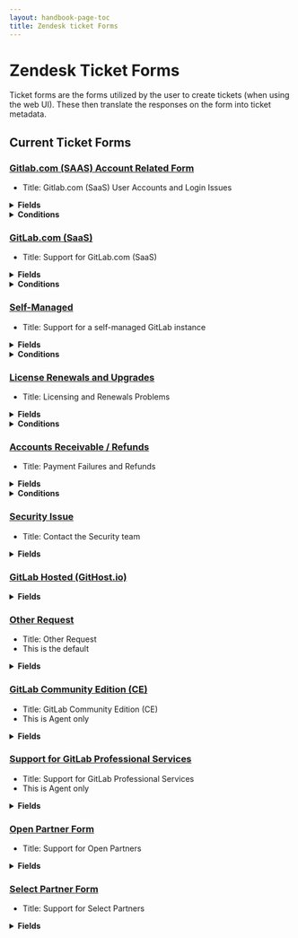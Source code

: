 ```yaml
---
layout: handbook-page-toc
title: Zendesk ticket Forms
---
```


# Zendesk Ticket Forms

Ticket forms are the forms utilized by the user to create tickets (when using
the web UI). These then translate the responses on the form into ticket
metadata. 

## Current Ticket Forms

### [Gitlab.com (SAAS) Account Related Form](https://gitlab.zendesk.com/agent/admin/ticket_forms/edit/360000803379)

* Title: Gitlab.com (SaaS) User Accounts and Login Issues

<details>
<summary> <b>Fields</b> </summary>

* GitLab.com Email Address
  * Editable for end users
* Tell us about your GitLab subscription
  * Required for end users, Editable for end users
* Company Name
  * Editable for end users
* Email associated with your subscription
  * Editable for end users
* GitLab.com Account Problem Type
  * Required for agents and end users, Editable for end users
* GitLab.com Username
  * Required for end users, Editable for end users
* Subject
  * System field, Required for end users
* Description
  * System field, Required for end users
* Customer Priority
  * Editable for end users
* Preferred Region for Support
  * Editable for end users

</details>
<details>
<summary> <b>Conditions</b> </summary>

* Tell us about your GitLab subscription
  * If value is `Gold customer` Then show
    * Company Name (Required)
    * Email associated with your subscription (Required)
    * GitLab.com Account Problem Type (Required)
    * GitLab.com Username (Required)
    * Customer Priority 
    * Preferred Region for Support (Required)
    * GitLab.com Email Address (Required)
  * If value is `Silver customer` Then show
    * GitLab.com Email Address (Required)
    * Company Name (Required)
    * Email associated with your subscription (Required)
    * GitLab.com Account Problem Type (Required)
    * GitLab.com Username (Required)
    * Customer Priority 
    * Preferred Region for Support (Required)
  * If value is `Bronze customer` Then show
    * GitLab.com Email Address (Required)
    * Company Name (Required)
    * Email associated with your subscription (Required)
    * GitLab.com Account Problem Type (Required)
    * GitLab.com Username (Required)
    * Customer Priority 
    * Preferred Region for Support (Required)
  * If value is `Sales Assisted Trial` Then show
    * GitLab.com Email Address (Required)
    * Company Name (Required)
    * Email associated with your subscription (Required)
    * GitLab.com Account Problem Type (Required)
    * GitLab.com Username (Required)
    * Customer Priority 
    * Preferred Region for Support (Required)
  * If value is `Free user` Then show
    * GitLab.com Email Address (Required)
    * GitLab.com Account Problem Type (Required)
    * GitLab.com Username (Required)
    * Customer Priority 
    * Preferred Region for Support (Required)


</details>

### [GitLab.com (SaaS)](https://gitlab.zendesk.com/agent/admin/ticket_forms/edit/334447)

* Title: Support for GitLab.com (SaaS)

<details>
<summary> <b>Fields</b> </summary>

* Tell us about your GitLab subscription
  * Required for end users, Editable for end users
* Company Name
  * Editable for end users
* Email associated with your subscription
  * Editable for end users
* GitLab.com Problem Type
  * Required conditionally, Editable for end users
* Free - Problem Type
  * Required conditionally, Editable for end users
* Requested Dormant Username
  * Required conditionally, Editable for end users
* GitLab.com Project Path
  * Editable for end users
* Sales contact name
  * Editable for end users
* Sales contact email
  * Editable for end users
* Subject
  * System field, Required for end users
* Description
  * System field, Required for end users
* Type
  * System field
* Priority
  * System field
* Customer Priority
  * Editable for end users
* Product Stage
* GitLab.com Username
  * Required conditionally, Editable for end users
* GitLab Issues
* Preferred Region for Support
  * Required conditionally, Editable for end users
* ARR
* Document this
* GitLab Plan
* Channel (Received at email)

</details>
<details>
<summary> <b>Conditions</b> </summary>

* GitLab.com Problem Type
  * If value is `Dormant Username Requests`, then show `Requested Dormant
    Username`
  * If value is `500 error`, then show `GitLab.com Project Path`
  * If value is `Project import failed`, then show `GitLab.com Project Path`
  * If value is `GitLab Bug`, then show `GitLab.com Project Path`
  * If value is `Feature request`, then show `GitLab.com Project Path`
  * If value is `General Question/Other`, then show `GitLab.com Project Path`
  * If value is `Forgot password`, then show `GitLab.com Project Path`
* Free - Problem Type
  * If value is `Dormant Username Requests` then show `Requested Dormant
    Username`
  * If value is `Broken features/states for specific users or repositories`,
    then show `GitLab.com Project Path`
  * If value is `Forgot Password`, then show `GitLab.com Project Path`
* Tell us about your GitLab subscription
  * If value is `Gold customer`, then show:
    * Company Name 
    * Email associated with your subscription 
    * Type 
    * Priority 
    * Customer Priority 
    * Product Stage 
    * GitLab.com Problem Type (Required when solved)
    * GitLab.com Username 
    * Channel (Received at email) 
    * GitLab Plan 
    * Document this 
    * ARR 
    * Preferred Region for Support 
    * GitLab Issues 
  * If value is `Silver customer`, then show:
    * Company Name 
    * Email associated with your subscription 
    * Type 
    * Priority 
    * Customer Priority 
    * Channel (Received at email) 
    * GitLab Plan 
    * Document this 
    * ARR 
    * Preferred Region for Support 
    * GitLab Issues 
    * GitLab.com Username 
    * GitLab.com Problem Type (Required when solved)
    * Product Stage 
  * If value is `Bronze customer`, then show:
    * Company Name 
    * Email associated with your subscription 
    * Type 
    * Priority 
    * Customer Priority 
    * Product Stage 
    * GitLab.com Problem Type (Required when solved)
    * GitLab.com Username 
    * Channel (Received at email) 
    * GitLab Plan 
    * Document this 
    * ARR 
    * Preferred Region for Support 
    * GitLab Issues 
  * If value is `Free user`, then show:
    * Type 
    * Priority 
    * Customer Priority 
    * Product Stage 
    * Free - Problem Type (Required when solved)
    * GitLab.com Username 
    * GitLab Issues 
    * Preferred Region for Support 
    * ARR 
    * Document this 
    * GitLab Plan 
    * Channel (Received at email) 
    * GitLab.com Project Path 
  * If value is `Sales Assisted Trial`, then show:
    * Company Name 
    * Email associated with your subscription 
    * Sales contact name 
    * Sales contact email 
    * Type 
    * Priority 
    * Customer Priority 
    * Product Stage 
    * GitLab.com Problem Type (Required when solved)
    * GitLab.com Username 
    * GitLab Issues 
    * Preferred Region for Support 
    * ARR 
    * Document this 
    * GitLab Plan 
    * Channel (Received at email) 

</details>

### [Self-Managed](https://gitlab.zendesk.com/agent/admin/ticket_forms/edit/426148)

* Title: Support for a self-managed GitLab instance

<details>
<summary> <b>Fields</b> </summary>

* Tell us about your GitLab subscription (SM)
  * Required for end users, Editable for end users
* Company name (SM)
  * Editable for end users
* Email associated with your GitLab instance
  * Editable for end users
* Sales contact name
  * Editable for end users
* Sales contact email
  * Editable for end users
* Subject
  * System field, Required for end users
* Self Managed Runner Issue
  * Required conditionally, Editable for end users
* Self Managed Runner Install Type
  * Required conditionally, Editable for end users
* Self Managed GitLab Install Type
  * Required conditionally, Editable for end users
* Self-managed Problem Type
  * Required conditionally, Editable for end users
* Description
  * System field, Required for end users
* Product Stage
* Type
  * System field
* Priority
  * System field
* Customer Priority
  * Editable for end users
* GitLab Version
  * Required conditionally, Editable for end users
* GitLab Issues
* Preferred Region for Support
  * Required conditionally, Editable for end users
* ARR
* Document this
* GitLab Plan
* Channel (Received at email)

</details>

<details>
<summary> <b>Conditions</b> </summary>

* Tell us about your GitLab subscription (SM)
  * If value is `Ultimate customer`, then show:
    * Company name (SM) 
    * Email associated with your GitLab instance 
    * Self-managed Problem Type (Required when solved)
    * Channel (Received at email) 
    * ARR 
    * GitLab Plan 
    * Document this 
    * Preferred Region for Support 
    * GitLab Issues 
    * GitLab Version 
    * Customer Priority 
    * Priority 
    * Product Stage 
    * Type 
  * If value is `Premium customer`, then show:
    * Company name (SM) 
    * Email associated with your GitLab instance 
    * Self-managed Problem Type (Required when solved)
    * Product Stage 
    * Type 
    * Priority 
    * Customer Priority 
    * GitLab Version 
    * GitLab Issues 
    * Preferred Region for Support 
    * ARR 
    * Document this 
    * GitLab Plan 
    * Channel (Received at email) 
  * If value is `Starter Customer`, then show:
    * Company name (SM) 
    * Email associated with your GitLab instance 
    * Self-managed Problem Type (Required when solved)
    * Product Stage 
    * Type 
    * Priority 
    * Customer Priority 
    * GitLab Version 
    * GitLab Issues 
    * Preferred Region for Support 
    * ARR 
    * Document this 
    * GitLab Plan 
    * Channel (Received at email) 
  * If value is `Sales Assisted Trial`, then show:
    * Company name (SM) 
    * Email associated with your GitLab instance 
    * Sales contact name 
    * Sales contact email 
    * Self-managed Problem Type (Required when solved)
    * Product Stage 
    * Type 
    * Priority 
    * Customer Priority 
    * GitLab Version 
    * GitLab Issues 
    * Preferred Region for Support 
    * ARR 
    * Document this 
    * GitLab Plan 
    * Channel (Received at email) 
  * If value is `Reseller`, then show:
    * Company name (SM) 
    * Email associated with your GitLab instance 
    * Self-managed Problem Type (Required when solved)
    * Product Stage 
    * Channel (Received at email) 
    * GitLab Plan 
    * Document this 
    * ARR 
    * Preferred Region for Support 
    * GitLab Issues 
    * GitLab Version 
    * Customer Priority 
    * Priority 
    * Type 

</details>

### [License Renewals and Upgrades](https://gitlab.zendesk.com/agent/admin/ticket_forms/edit/360000071293)

* Title: Licensing and Renewals Problems

<details>
<summary> <b>Fields</b> </summary>

* Subject
  * System field, Required for end users
* Description
  * System field, Required for end users
* Type
  * System field
* Transactions Issue Type
  * Required for agents
* Billing-related inquiry
  * Required conditionally
* Special GitLab Program inquiries
  * Required conditionally
* Cancelation/refund requests
  * Required conditionally
* Product transfer request
  * Required conditionally
* Other (Licensing)
  * Required conditionally
* L&R: Product / Process Questions
  * Required conditionally
* Sales assistance required
  * Required conditionally
* Upgrade assistance
  * Required conditionally
* Trial - related inquiries
  * Required conditionally
* Transactions & Licensing - Product
  * Required for agents
* GitLab.com issue
  * Required conditionally
* Customer priority
  * Editable for end users
* Priority
  * System field
* GitLab Issues
* L&R: Documentation/Training
* Escalated to Sales
* Preferred Region for Support
  * Required for end users, Editable for end users
* ARR
* Channel (Received at email)

</details>

<details>
<summary> <b>Conditions</b> </summary>
For agents

* Transactions Issue Type
  * If value is `Upgrade`, Then show `Upgrade assistance`
  * If value is `GitLab.com issue`, Then show `GitLab.com issue (Required always)`
  * If value is `Product transfer request`, Then show `Product transfer request (Required always)`
  * If value is `EDU/OSS/Startups`, Then show `Special GitLab Program inquiries (Required always)`
  * If value is `Billing-related inquiry`, Then show `Billing-related inquiry (Required always)`
  * If value is `Sales assistance required`, Then show `Sales assistance required (Required always)`
  * If value is `Product/Process question`, Then show `L&R: Product / Process Questions (Required always)`
</details>

### [Accounts Receivable / Refunds](https://gitlab.zendesk.com/agent/admin/ticket_forms/edit/360000258393)

* Title: Payment Failures and Refunds

<details>
<summary> <b>Fields</b> </summary>

* Subject
  * System field, Required for end users
* Subscription Number
  * Editable for end users
* Transactions & Licensing - Product
  * Required for agents
* Transactions Issue Type
  * Required for agents
* True-up troubleshooting
* Upgrade assistance
* Trial - related inquiries
* Renewal help
* License troubleshooting
* Cancelation/refund requests
* Billing-related inquiry
* GitLab.com issue
* .Com - Self-hosted transfer requests
* Special GitLab Program inquiries
* Other (Licensing)
* Reason For Refund
  * Required for agents, Editable for end users
* Description
  * System field, Required for end users
* Type
  * System field
* GitLab Issues
* Portal Bug
* Priority
  * System field
* ARR
* Channel (Received at email)

</details>

<details>
<summary> <b>Conditions</b> </summary>

* Transactions Issue Type
  * If value is `License troubleshooting`, then show `License troubleshooting`
  * If value is `Upgrade`, then show `Upgrade assistance`
  * If value is `Trial - related inquiries`, then show `Trial - related inquiries`
  * If value is `Cancelation/refund requests`, then show `Cancelation/refund requests`
  * If value is `Billing-related inquiry`, then show `Billing-related inquiry`
  * If value is `Gitlab.com Issue`, then show `GitLab.com issue`
  * If value is `.Com - Self-hosted transfer requests`, then show `.Com - Self-hosted transfer requests`
  * If value is `EDU/OSS`, then show `Special GitLab Program inquiries`
  * If value is `Other`, then show `Other (Licensing)`
* Transactions & Licensing - Product
  * If value is `GitLab.com`, then show `Transactions Issue Type`
  * If value is `Self-managed`, then show `Transactions Issue Type`

</details>

### [Security Issue](https://gitlab.zendesk.com/agent/admin/ticket_forms/edit/360000515493)

* Title: Contact the Security team

<details>
<summary> <b>Fields</b> </summary>

* Subject
  * System field, Required for end users
* Description
  * System field, Required for end users
* Type
  * System field
* Priority
  * System field
* Customer Priority
  * Editable for end users
* Preferred Region for Support
  * Editable for end users
* GitLab Issues
* ARR
* Channel (Received at email)

</details>

### [GitLab Hosted (GitHost.io)](https://gitlab.zendesk.com/agent/admin/ticket_forms/edit/334487)


<details>
<summary> <b>Fields</b> </summary>

* Subject
  * System field, Required for end users
* Description
  * System field, Required for end users
* Type
  * System field
* Priority
  * System field
* Customer Priority
  * Editable for end users
* Hosted Instance Type
  * Required for end users, Editable for end users
* Hosted URL
  * Required for end users, Editable for end users
* GitLab Issues
* Preferred Region for Support
  * Editable for end users
* ARR
* Document this
* Channel (Received at email)

</details>

### [Other Request](https://gitlab.zendesk.com/agent/admin/ticket_forms/edit/334427)

* Title: Other Request
* This is the default

<details>
<summary> <b>Fields</b> </summary>

* Subject
  * System field, Required for end users
* Description
  * System field, Required for end users
* Type
  * System field
* Priority
  * System field
* Customer Priority
  * Editable for end users
* GitLab Issues
* GitLab.com Project Path
  * Editable for end users
* Preferred Region for Support
  * Editable for end users
* Document this
* ARR
* GitLab Plan
* Channel (Received at email)

</details>


### [GitLab Community Edition (CE)](https://gitlab.zendesk.com/agent/admin/ticket_forms/edit/334467)

* Title: GitLab Community Edition (CE)
* This is Agent only

<details>
<summary> <b>Fields</b> </summary>

* Subject
  * System field, Required for end users
* Description
  * System field, Required for end users
* Type
  * System field
* GitLab Issues
* Document this
* ARR
* GitLab Plan
* Channel (Received at email)

</details>

### [Support for GitLab Professional Services](https://gitlab.zendesk.com/agent/admin/ticket_forms/edit/360000647759)

* Title: Support for GitLab Professional Services
* This is Agent only

<details>
<summary> <b>Fields</b> </summary>

* Subject
  * System field, Required for end users
* Description
  * System field, Required for end users
* Type
  * System field
* Priority
  * System field
* Professional Services Issues Type
  * Required for end users, Editable for end users
* GitLab Plan
* Email associated with your subscription
  * Editable for end users

</details>

### [Open Partner Form](https://gitlab.zendesk.com/agent/admin/ticket_forms/edit/360000818199)

* Title: Support for Open Partners

<details>
<summary> <b>Fields</b> </summary>

* Organization Name (partners)
  * Required for end users, Editable for end users
* Organization Email (partners)
  * Required for end users, Editable for end users
* Customer Name (partners)
  * Required for end users, Editable for end users
* Subject
  * System field, Required for end users
* Priority
  * System field
* Description
  * System field, Required for end users
* GitLab Version
  * Required for end users, Editable for end users
* Self Managed GitLab Install Type
  * Required for end users, Editable for end users
* Preferred Region for Support
  * Editable for end users
* Customer Priority
  * Editable for end users
* GitLab Issues
* ARR
* Document This
* GitLab Plan
* Channel (Received at email)
* Partner troubleshooting
  * Required for end users, Editable for end users

</details>

### [Select Partner Form](https://gitlab.zendesk.com/agent/admin/ticket_forms/edit/360000837100)

* Title: Support for Select Partners

<details>
<summary> <b>Fields</b> </summary>

* Organization Name (partners)
  * Required for end users, Editable for end users
* Subject
  * System field, Required for end users
* Priority
  * System field
* Description
  * System field, Required for end users
* GitLab Version
  * Required for end users, Editable for end users
* Self Managed GitLab Install Type
  * Required for end users, Editable for end users
* Preferred Region for Support
  * Editable for end users
* Customer Priority
  * Editable for end users
* GitLab Issues
* ARR
* Document This
* GitLab Plan
* Channel (Received at email)
* Partner troubleshooting
  * Required for end users, Editable for end users

</details>
